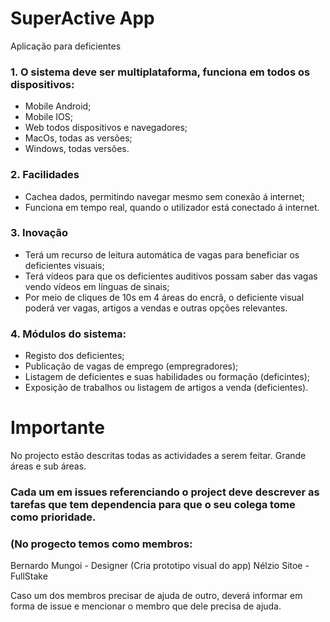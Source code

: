 # SuperActive App

Aplicação para deficientes

### 1. O sistema deve ser multiplataforma, funciona em todos os dispositivos:
- Mobile Android;
- Mobile IOS;
- Web todos dispositivos e navegadores;
- MacOs, todas as versões;
- Windows, todas versões.

### 2. Facilidades
- Cachea dados, permitindo navegar mesmo sem conexão á internet;
- Funciona em tempo real, quando o utilizador está conectado á internet.

### 3. Inovação
- Terá um recurso de leitura automática de vagas para beneficiar os deficientes visuais;
- Terá vídeos para que os deficientes auditivos possam saber das vagas vendo vídeos em línguas de sinais;
- Por meio de cliques de 10s em 4 áreas do encrã, o deficiente visual poderá ver vagas, artigos a vendas e outras opções relevantes.

### 4. Módulos do sistema:
- Registo dos deficientes;
- Publicação de vagas de emprego (empregradores);
- Listagem de deficientes e suas habilidades ou formação (deficintes);
- Exposição de trabalhos ou listagem de artigos a venda (deficientes).

# Importante

No projecto estão descritas todas as actividades a serem feitar. Grande áreas e sub áreas.

### Cada um em issues referenciando o project deve descrever as tarefas que tem dependencia para que o seu colega tome como prioridade.

### (No progecto temos como membros:
Bernardo Mungoi - Designer (Cria prototipo visual do app)
Nélzio Sitoe - FullStake

Caso um dos membros precisar de ajuda de outro, deverá informar em forma de issue e mencionar o membro que dele precisa de ajuda.
